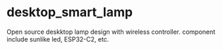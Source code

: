 # desktop_smart_lamp
Open source deskktop lamp design with wireless controller. component include sunlike led, ESP32-C2, etc.
